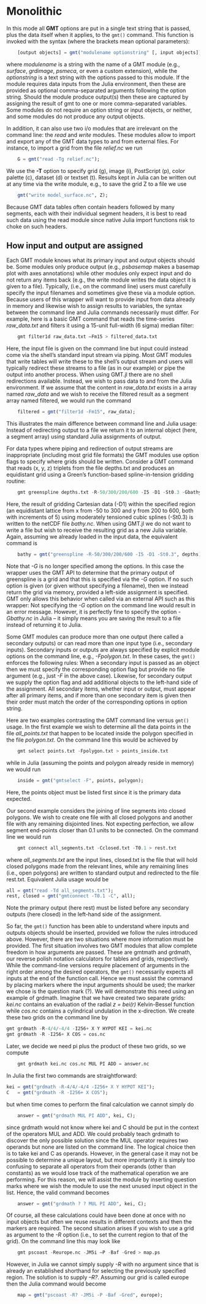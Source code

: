 # Monolithic

In this mode all **GMT** options are put in a single text string that is passed, plus the data
itself when it applies, to the ``gmt()`` command. This function is invoked with the syntax
(where the brackets mean optional parameters):

```julia
    [output objects] = gmt("modulename optionstring" [, input objects]);
```

where *modulename* is a string with the name of a GMT module (e.g., *surface*, *grdimage*,
*psmeca*, or even a custom extension), while the *optionstring* is a text string with the options
passed to this module. If the module requires data inputs from the Julia environment, then these
are provided as optional comma-separated arguments following the option string. Should the module
produce output(s) then these are captured by assigning the result of gmt to one or more comma-separated
variables. Some modules do not require an option string or input objects, or neither, and some modules
do not produce any output objects.

In addition, it can also use two i/o modules that are irrelevant on the command line:
the *read* and *write* modules. These modules allow to import and export any of the GMT
data types to and from external files. For instance, to import a grid from the file *relief.nc* we run

```julia
    G = gmt("read -Tg relief.nc");
```

We use the **-T** option to specify grid (g), image (i), PostScript (p), color palette (c), dataset (d)
or textset (t). Results kept in Julia can be written out at any time via the write module,
e.g., to save the grid Z to a file we use

```julia
    gmt("write model_surface.nc", Z);
```

Because GMT data tables often contain headers followed by many segments, each with their individual
segment headers, it is best to read such data using the read module since native Julia import functions
risk to choke on such headers.

## How input and output are assigned

Each GMT module knows what its primary input and output objects should be. Some modules only produce
output (e.g., *psbasemap* makes a basemap plot with axes annotations) while other modules only expect
input and do not return any items back (e.g., the write module writes the data object it is given to
a file). Typically, (i.e., on the command line) users must carefully specify the input filenames and
sometimes give these via a module option. Because users of this wrapper will want to provide input
from data already in memory and likewise wish to assign results to variables, the syntax between the
command line and Julia commands necessarily must differ. For example, here is a basic GMT command
that reads the time-series *raw_data.txt* and filters it using a 15-unit full-width (6 sigma) median filter:

```julia
    gmt filter1d raw_data.txt –Fm15 > filtered_data.txt
```

Here, the input file is given on the command line but input could instead come via the shell’s
standard input stream via piping. Most GMT modules that write tables will write these to the
shell’s output stream and users will typically redirect these streams to a file (as in our example)
or pipe the output into another process. When using GMT.jl there are no shell redirections available.
Instead, we wish to pass data to and from the Julia environment. If we assume that the content in
*raw_data.txt* exists in a array named *raw_data* and we wish to receive the filtered result
as a segment array named filtered, we would run the command

```julia
    filtered = gmt("filter1d -Fm15", raw_data);
```

This illustrates the main difference between command line and Julia usage: Instead of
redirecting output to a file we return it to an internal object (here, a segment array) using
standard Julia assignments of output.

For data types where piping and redirection of output streams are inappropriate (including most
grid file formats) the GMT modules use option flags to specify where grids should be written.
Consider a GMT command that reads (x, y, z) triplets from the file depths.txt and produces an
equidistant grid using a Green’s function-based spline-in-tension gridding routine:

```julia
    gmt greenspline depths.txt -R-50/300/200/600 -I5 -D1 -St0.3 -Gbathy.nc
```

Here, the result of gridding Cartesian data (-D1) within the specified region (an equidistant
lattice from x from -50 to 300 and y from 200 to 600, both with increments of 5) using moderately
tensioned cubic splines (-St0.3) is written to the netCDF file *bathy.nc*. When using GMT.jl
we do not want to write a file but wish to receive the resulting grid as a new Julia variable.
Again, assuming we already loaded in the input data, the equivalent command is

```julia
    bathy = gmt("greenspline -R-50/300/200/600 -I5 -D1 -St0.3", depths);
```

Note that *-G* is no longer specified among the options. In this case the wrapper uses the GMT API
to determine that the primary output of greenspline is a grid and that this is specified via the
*-G* option. If no such option is given (or given without specifying a filename), then we instead
return the grid via memory, provided a left-side assignment is specified. GMT only allows this
behavior when called via an external API such as this wrapper: Not specifying the *-G* option on
the command line would result in an error message. However, it is perfectly fine to specify the
option *-Gbathy.nc* in Julia – it simply means you are saving the result to a file instead
of returning it to Julia.

Some GMT modules can produce more than one output (here called a secondary outputs) or can read
more than one input type (i.e., secondary inputs). Secondary inputs or outputs are always
specified by explicit module options on the command line, e.g., *-Fpolygon.txt*. In these cases,
the ``gmt()`` enforces the following rules: When a secondary input is passed as an object then we
must specify the corresponding option flag but provide no file argument (e.g., just *-F* in the
above case). Likewise, for secondary output we supply the option flag and add additional objects
to the left-hand side of the assignment. All secondary items, whether input or output, must appear
after all primary items, and if more than one secondary item is given then their order must match
the order of the corresponding options in option string.

Here are two examples contrasting the GMT command line versus ``gmt()`` usage. In the first example
we wish to determine all the data points in the file *all_points.txt* that happen to be located inside
the polygon specified in the file *polygon.txt*. On the command line this would be achieved by

```julia
    gmt select points.txt -Fpolygon.txt > points_inside.txt
```

while in Julia (assuming the points and polygon already reside in memory) we would run

```julia
    inside = gmt("gmtselect -F", points, polygon);
```

Here, the points object must be listed first since it is the primary data expected.

Our second example considers the joining of line segments into closed polygons. We wish to create
one file with all closed polygons and another file with any remaining disjointed lines. Not expecting
perfection, we allow segment end-points closer than 0.1 units to be connected. On the command line
we would run

```julia
    gmt connect all_segments.txt -Cclosed.txt -T0.1 > rest.txt
```

where *all_segments.txt* are the input lines, closed.txt is the file that will hold closed polygons
made from the relevant lines, while any remaining lines (i.e., open polygons) are written to standard
output and redirected to the file rest.txt. Equivalent Julia usage would be

```julia
all = gmt("read -Td all_segments.txt");
rest, closed = gmt("gmtconnect -T0.1 -C", all);
```

Note the primary output (here rest) must be listed before any secondary outputs (here closed)
in the left-hand side of the assignment.

So far, the ``gmt()`` function has been able to understand where inputs and outputs objects should
be inserted, provided we follow the rules introduced above. However, there are two situations where more
information must be provided. The first situation involves two GMT modules that allow complete
freedom in how arguments are passed. These are gmtmath and grdmath, our reverse polish notation
calculators for tables and grids, respectively. While the command-line versions require placement
of arguments in the right order among the desired operators, the ``gmt()`` necessarily expects all
inputs at the end of the function call. Hence we must assist the command by placing markers
where the input arguments should be used; the marker we chose is the question mark (?). We will
demonstrate this need using an example of grdmath. Imagine that we have created two separate grids:
*kei.nc* contains an evaluation of the radial *z = bei(r)* Kelvin-Bessel function while *cos.nc*
contains a cylindrical undulation in the x-direction. We create these two grids on the command line by

```julia
gmt grdmath -R-4/4/-4/4 -I256+ X Y HYPOT KEI = kei.nc
gmt grdmath -R -I256+ X COS = cos.nc
```

Later, we decide we need pi plus the product of these two grids, so we compute

```julia
    gmt grdmath kei.nc cos.nc MUL PI ADD = answer.nc
```

In Julia the first two commands are straightforward:

```julia
kei = gmt("grdmath -R-4/4/-4/4 -I256+ X Y HYPOT KEI");
C   = gmt("grdmath -R -I256+ X COS");
```

but when time comes to perform the final calculation we cannot simply do

```julia
    answer = gmt("grdmath MUL PI ADD", kei, C);
```

since grdmath would not know where kei and C should be put in the context of the operators MUL and ADD.
We could probably teach grdmath to discover the only possible solution since the MUL operator requires
two operands but none are listed on the command line. The logical choice then is to take kei and C as
operands. However, in the general case it may not be possible to determine a unique layout, but more
importantly it is simply too confusing to separate all operators from their operands (other than
constants) as we would lose track of the mathematical operation we are performing. For this reason,
we will assist the module by inserting question marks where we wish the module to use the next unused
input object in the list. Hence, the valid command becomes

```julia
    answer = gmt("grdmath ? ? MUL PI ADD", kei, C);
```

Of course, all these calculations could have been done at once with no input objects but often we
reuse results in different contexts and then the markers are required. The second situation arises
if you wish to use a grid as argument to the *-R* option (i.e., to set the current region to that of
the grid). On the command line this may look like

```julia
    gmt pscoast -Reurope.nc -JM5i –P -Baf -Gred > map.ps
```

However, in Julia we cannot simply supply *-R* with no argument since that is already an established
shorthand for selecting the previously specified region. The solution is to supply *–R?*. Assuming our
grid is called europe then the Julia command would become

```julia
    map = gmt("pscoast -R? -JM5i -P -Baf -Gred", europe);
```

